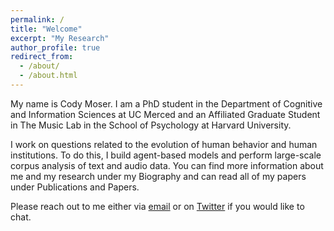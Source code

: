 ```yaml
---
permalink: /
title: "Welcome"
excerpt: "My Research"
author_profile: true
redirect_from: 
  - /about/
  - /about.html
---
```

My name is Cody Moser. I am a PhD student in the Department of Cognitive and Information Sciences at UC Merced and an Affiliated Graduate Student in The Music Lab in the School of Psychology at Harvard University. 

I work on questions related to the evolution of human behavior and human institutions. To do this, I build agent-based models and perform large-scale corpus analysis of text and audio data. You can find more information about me and my research under my Biography and can read all of my papers under Publications and Papers.

Please reach out to me either via [email](mailto:cmoser2@ucmerced.edu) or on [Twitter](https://twitter.com/LTF_01) if you would like to chat.